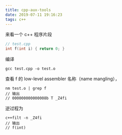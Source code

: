 ```yaml
---
title: cpp-aux-tools
date: 2019-07-11 19:16:23
tags: c++
---
```

来看一个 c++ 程序片段
<!-- more -->
```c++
// test.cpp
int f(int i) { return 0; }
```
编译
```
gcc test.cpp -o test.o
```
查看 f 的 low-level assembler 名称（name mangling），
```
nm test.o | grep f
// 输出
// 000000000000008b T _Z4fi
```
逆过程为
```
c++filt -n _Z4fi
// 输出
// f(int)
```

